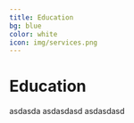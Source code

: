 ```yaml
---
title: Education
bg: blue
color: white
icon: img/services.png
---
```


# Education
asdasda
asdasdasd
asdasdasd
